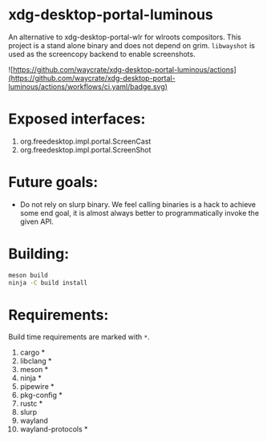 # xdg-desktop-portal-luminous

An alternative to xdg-desktop-portal-wlr for wlroots compositors. This project is a stand alone binary and does not depend on grim.
`libwayshot` is used as the screencopy backend to enable screenshots.

![https://github.com/waycrate/xdg-desktop-portal-luminous/actions](https://github.com/waycrate/xdg-desktop-portal-luminous/actions/workflows/ci.yaml/badge.svg)

# Exposed interfaces:

1. org.freedesktop.impl.portal.ScreenCast
1. org.freedesktop.impl.portal.ScreenShot

# Future goals:

* Do not rely on slurp binary. We feel calling binaries is a hack to achieve some end goal, it is almost always better to programmatically invoke the given API.

# Building:

```sh
meson build
ninja -C build install
```

# Requirements:

Build time requirements are marked with `*`.

1. cargo * 
1. libclang *
1. meson * 
1. ninja *
1. pipewire *
1. pkg-config *
1. rustc *
1. slurp
1. wayland
1. wayland-protocols *
